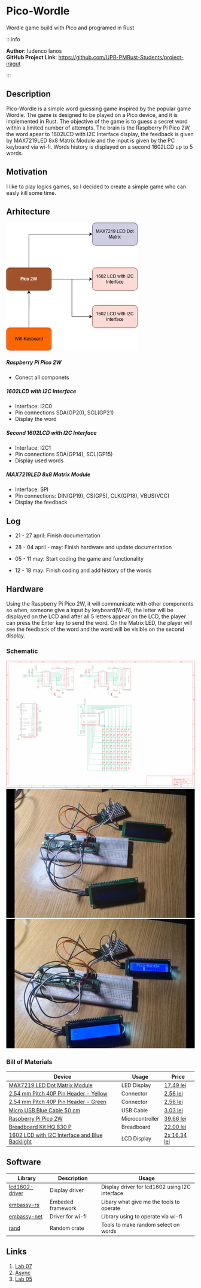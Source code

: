 # Pico-Wordle

Wordle game build with Pico and programed in Rust

:::info 

**Author**: Iudenco Ianos \
**GitHub Project Link**: https://github.com/UPB-PMRust-Students/proiect-iragut

:::

## Description

Pico-Wordle is a simple word guessing game inspired by the popular game Wordle. 
The game is designed to be played on a Pico device, and it is implemented in Rust. 
The objective of the game is to guess a secret word within a limited number of attempts.
The brain is the Raspberry Pi Pico 2W, the word apear to 1602LCD with I2C Interface display, the
feedback is given by MAX7219LED 8x8 Matrix Module and the input is given by the PC keyboard via wi-fi.
Words history is displayed on a second 1602LCD up to 5 words.

## Motivation

I like to play logics games, so I decided to create a simple game who can easly kill some time.

## Arhitecture

![diagram](./images/diagrame.webp)

##### Raspberry Pi Pico 2W
<ul> 
  <li>Conect all componets </li>
</ul>

##### 1602LCD with I2C Interface
<ul> 
  <li>Interface: I2C0</li>
  <li>Pin connections SDA(GP20), SCL(GP21)</li>
  <li>Display the word</li>
</ul>

##### Second 1602LCD with I2C Interface
<ul> 
  <li>Interface: I2C1</li>
  <li>Pin connections SDA(GP14), SCL(GP15)</li>
  <li>Display used words</li>
</ul>

##### MAX7219LED 8x8 Matrix Module
<ul>
    <li>Interface: SPI</li>
    <li>Pin connections: DIN(GP19), CS(GP5), CLK(GP18), VBUS(VCC)</li>
    <li>Display the feedback</li>
</ul>

## Log 

<ul>
    <li> 21 - 27 april: Finish documentation </li>
</ul>

<ul>
    <li> 28 - 04 april - may: Finish hardware and update documentation </li>
</ul>

<ul>
    <li> 05 - 11 may: Start coding the game and functionality </li>
</ul>

<ul>
    <li> 12 - 18 may: Finish coding and add history of the words </li>
</ul>

## Hardware

Using the Raspberry Pi Pico 2W, it will communicate with other components so when, someone
give a input by keyboard(Wi-fi), the letter will be displayed on the LCD and after all 5 letters
appear on the LCD, the player can press the Enter key to send the word. On the Matrix LED, 
the player will see the feedback of the word and the word will be visible on the second display.

### Schematic
![schematic](./images/schematic.svg)
![img2](./images/img2.webp)
![img3](./images/img3.webp)

### Bill of Materials

| Device | Usage | Price |
|--------|-------|-------|
| [MAX7219 LED Dot Matrix Module](https://www.analog.com/media/en/technical-documentation/data-sheets/MAX7219-MAX7221.pdf) | LED Display | [17.49 lei](https://www.optimusdigital.ro/en/led-matrices/118-max7219-led-dot-matrix-module.html) |
| [2.54 mm Pitch 40P Pin Header - Yellow](https://www.mouser.com/catalog/additional/Amphenol_bwb_bergstik.pdf) | Connector | [2.56 lei](https://www.optimusdigital.ro/en/pin-headers/1285-header-de-pini-mama-40p-254-mm-separabil.html) |
| [2.54 mm Pitch 40P Pin Header - Green](https://www.mouser.com/catalog/additional/Amphenol_bwb_bergstik.pdf) | Connector | [2.56 lei](https://www.optimusdigital.ro/en/pin-headers/1285-header-de-pini-mama-40p-254-mm-separabil.html) |
| [Micro USB Blue Cable 50 cm](https://www.optimusdigital.ro/en/usb-cables/4576-cablu-albastru-micro-usb.html) | USB Cable | [3.03 lei](https://www.optimusdigital.ro/en/usb-cables/4576-cablu-albastru-micro-usb.html) |
| [Raspberry Pi Pico 2W](https://datasheets.raspberrypi.com/picow/pico-2-w-datasheet.pdf) | Microcontroller | [39.66 lei](https://www.optimusdigital.ro/en/raspberry-pi-boards/13327-raspberry-pi-pico-2-w.html) |
| [Breadboard Kit HQ 830 P](https://www.optimusdigital.ro/en/kits/2222-breadboard-kit-hq-830-p.html) | Breadboard | [22.00 lei](https://www.optimusdigital.ro/en/kits/2222-breadboard-kit-hq-830-p.html) |
| [1602 LCD with I2C Interface and Blue Backlight](https://www.waveshare.com/datasheet/LCD_en_PDF/LCD1602.pdf) | LCD Display | [2x 16.34 lei](https://www.optimusdigital.ro/en/lcds/2894-1602-lcd-with-i2c-interface-and-blue-backlight.html) |


## Software
| Library | Description | Usage |
|---------|-------------|-------|
| [lcd1602-driver](https://github.com/imrank03/lcd1602-driver)| Display driver | Display driver for lcd1602 using I2C interface |
| [embassy-rs](https://github.com/embassy-rs/embassy) | Embeded framework | Libary what give me the tools to operate |
| [embassy-net](https://github.com/embassy-rs/embassy) | Driver for wi-fi | Library using to operate via wi-fi|
| [rand](https://github.com/rust-random/rand)| Random crate | Tools to make random select on words |

## Links

1. [Lab 07](https://pmrust.pages.upb.ro/docs/acs_cc/lab/07)
2. [Async](https://dev.to/theembeddedrustacean/sharing-data-among-tasks-in-rust-embassy-synchronization-primitives-59hk)
3. [Lab 05](https://pmrust.pages.upb.ro/docs/acs_cc/lab/05)
